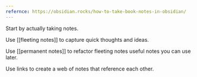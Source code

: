 ```yaml
---
refernce: https://obsidian.rocks/how-to-take-book-notes-in-obsidian/
---
```




Start by actually taking notes.

Use [[fleeting notes]] to capture quick thoughts and ideas.

Use [[permanent notes]] to refactor fleeting notes useful notes you can use later.

Use links to create a web of notes that reference each other.